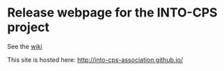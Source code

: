 # Release webpage for the INTO-CPS project
See the [wiki](https://github.com/INTO-CPS-Association/INTO-CPS-Association.github.io/wiki)

This site is hosted here: http://into-cps-association.github.io/
